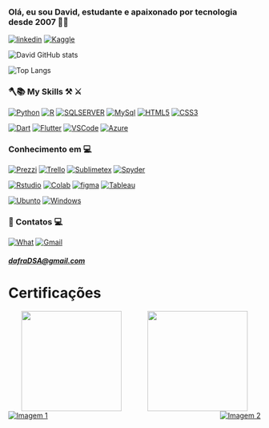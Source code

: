 ### Olá, eu sou David, estudante e apaixonado por tecnologia desde 2007 👨‍💻

[![linkedin](https://img.shields.io/badge/LinkedIn-0077B5?style=for-the-badge&logo=linkedin&logoColor=white)](https://www.linkedin.com/in/davidfranciscob/)
[![Kaggle](https://img.shields.io/badge/Kaggle-20BEFF?style=for-the-badge&logo=Kaggle&logoColor=white)](https://kaggle.com)

![David GitHub stats](https://github-readme-stats.vercel.app/api?username=DavidFranciscoDSA&show_icons=true&theme=tokyonight)

![Top Langs](https://github-readme-stats.vercel.app/api/top-langs/?username=DavidFranciscoDSA&layout=compact)

###                      🪓📚 My Skills ⚒️ ⚔️

[![Python](https://img.shields.io/badge/Python-3776AB?style=for-the-badge&logo=python&logoColor=white)]()
[![R](https://img.shields.io/badge/R-276DC3?style=for-the-badge&logo=r&logoColor=white)]()
[![SQLSERVER](https://img.shields.io/badge/Microsoft_SQL_Server-CC2927?style=for-the-badge&logo=microsoft-sql-server&logoColor=white)]()
[![MySql](https://img.shields.io/badge/MySQL-00000F?style=for-the-badge&logo=mysql&logoColor=white)]()
[![HTML5](https://img.shields.io/badge/HTML5-E34F26?style=for-the-badge&logo=html5&logoColor=white)]()
[![CSS3](https://img.shields.io/badge/CSS3-1572B6?style=for-the-badge&logo=css3&logoColor=white)]()

[![Dart](https://img.shields.io/badge/Dart-0175C2?style=for-the-badge&logo=dart&logoColor=white)]()
[![Flutter](https://img.shields.io/badge/Flutter-02569B?style=for-the-badge&logo=flutter&logoColor=white)]()
[![VSCode](https://img.shields.io/badge/Visual_Studio_Code-0078D4?style=for-the-badge&logo=visual%20studio%20code&logoColor=white)]()
[![Azure](https://img.shields.io/badge/microsoft%20azure-0089D6?style=for-the-badge&logo=microsoft-azure&logoColor=white)](https://www.credly.com/badges/50d9c28e-b4bc-4fee-bec9-b7ce64918dfa/linked_in)

### Conhecimento em 💻

[![Prezzi](https://img.shields.io/badge/Prezi-3181FF?style=for-the-badge&logo=prezi&logoColor=white)]()
[![Trello](https://img.shields.io/badge/Trello-0052CC?style=for-the-badge&logo=trello&logoColor=white)]()
[![Sublimetex](https://img.shields.io/badge/sublime_text-%23575757.svg?&style=for-the-badge&logo=sublime-text&logoColor=important)]()
[![Spyder](https://img.shields.io/badge/Spyder%20Ide-FF0000?style=for-the-badge&logo=spyder%20ide&logoColor=white)]()

[![Rstudio](https://img.shields.io/badge/RStudio-75AADB?style=for-the-badge&logo=RStudio&logoColor=white)]()
[![Colab](https://img.shields.io/badge/Colab-F9AB00?style=for-the-badge&logo=googlecolab&color=525252)]()
[![figma](https://img.shields.io/badge/Figma-F24E1E?style=for-the-badge&logo=figma&logoColor=white)]()
[![Tableau](https://img.shields.io/badge/Tableau-E97627?style=for-the-badge&logo=Tableau&logoColor=white)]()

[![Ubunto](https://img.shields.io/badge/Ubuntu-E95420?style=for-the-badge&logo=ubuntu&logoColor=white)]()
[![Windows](https://img.shields.io/badge/Windows-0078D6?style=for-the-badge&logo=windows&logoColor=white)]()

### 📧 Contatos 💻   

[![What](https://img.shields.io/badge/WhatsApp-25D366?style=for-the-badge&logo=whatsapp&logoColor=white)]((17)99187-0778) 
[![Gmail](https://img.shields.io/badge/Gmail-D14836?style=for-the-badge&logo=gmail&logoColor=white)](dafradsa@gmail.com)

##### dafraDSA@gmail.com

# Certificações


<div style="display: flex; justify-content: space-around;">
    <a href="https://www.credly.com/badges/50d9c28e-b4bc-4fee-bec9-b7ce64918dfa/linked_in" target="_blank">
        <img src="https://github.com/DavidFranciscoDSA/DavidFranciscoDSA/assets/167797737/489a2526-f099-4704-bf86-d4917bbff27f" style="width: 200px; height: 200px;">
    </a>
    <a href="https://www.credly.com/badges/845a1dd6-0d46-45ee-91b7-a3130060a626/linked_in_profile" target="_blank">
        <img src="https://github.com/DavidFranciscoDSA/DavidFranciscoDSA/assets/167797737/ad4824f7-a132-482e-8ae6-c38e5adf9b2c" style="width: 200px; height: 200px;">
    </a>
</div>

<!DOCTYPE html>
<html>
<head>
<style>
    .image-container {
        display: flex;
        justify-content: space-between;
    }

    .image-container img {
        width: 300px; /* Defina o tamanho desejado aqui */
        height: auto; /* Para manter a proporção da imagem */
    }
</style>
</head>
<body>

<div class="image-container">
    <a href="https://www.credly.com/badges/50d9c28e-b4bc-4fee-bec9-b7ce64918dfa/linked_in">
        <img src="https://example.com/sua-imagem1.jpg" alt="Imagem 1">
    </a>
    <a href="https://www.credly.com/badges/845a1dd6-0d46-45ee-91b7-a3130060a626/linked_in_profile">
        <img src="https://example.com/sua-imagem2.jpg" alt="Imagem 2">
    </a>
</div>

</body>
</html>









